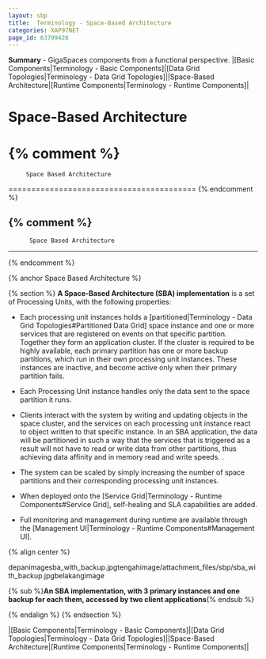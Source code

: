 ```yaml
---
layout: sbp
title:  Terminology - Space-Based Architecture
categories: XAP97NET
page_id: 63799428
---
```


**Summary** - GigaSpaces components from a functional perspective.
|[Basic Components|Terminology - Basic Components]|[Data Grid Topologies|Terminology - Data Grid Topologies]||Space-Based Architecture|[Runtime Components|Terminology - Runtime Components]|

# Space-Based Architecture

{% comment %}
=========================================

         Space Based Architecture

=========================================
{% endcomment %}


{% comment %}
---------------------------------------
          Space Based Architecture
---------------------------------------
{% endcomment %}


{% anchor Space Based Architecture %}

{% section %}
**A Space-Based Architecture (SBA) implementation** is a set of Processing Units, with the following properties:

- Each processing unit instances holds a [partitioned|Terminology - Data Grid Topologies#Partitioned Data Grid] space instance and one or more services that are registered on events on that specific partition. Together they form an application cluster. If the cluster is required to be highly available, each primary partition has one or more backup partitions, which run in their own processing unit instances. These instances are inactive, and become active only when their primary partition fails.

- Each Processing Unit instance handles only the data sent to the space partition it runs.

- Clients interact with the system by writing and updating objects in the space cluster, and the services on each processing unit instance react to object written to that specific instance. In an SBA application, the data will be partitioned in such a way that the services that is triggered as a result will not have to read or write data from other partitions, thus achieving data affinity and in memory read and write speeds. .

- The system can be scaled by simply increasing the number of space partitions and their corresponding processing unit instances.

- When deployed onto the [Service Grid|Terminology - Runtime Components#Service Grid], self-healing and SLA capabilities are added.

- Full monitoring and management during runtime are available through the [Management UI|Terminology - Runtime Components#Management UI].

{% align center %}

depanimagesba_with_backup.jpgtengahimage/attachment_files/sbp/sba_with_backup.jpgbelakangimage

{% sub %}**An SBA implementation, with 3 primary instances and one backup for each them, accessed by two client applications**{% endsub %}

{% endalign %}
{% endsection %}

|[Basic Components|Terminology - Basic Components]|[Data Grid Topologies|Terminology - Data Grid Topologies]||Space-Based Architecture|[Runtime Components|Terminology - Runtime Components]|